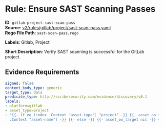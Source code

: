 # Rule: Ensure SAST Scanning Passes

**ID**: `gitlab-project-sast-scan-pass`  
**Source**: [v2/rules/gitlab/project/sast-scan-pass.yaml](scribe-public/sample-policies.git/v2/rules/gitlab/project/sast-scan-pass.yaml)  
**Rego File Path**: `sast-scan-pass.rego`  

**Labels**: Gitlab, Project

**Short Description**: Verify SAST scanning is successful for the GitLab project.

## Evidence Requirements

```yaml
signed: false
content_body_type: generic
target_type: data
predicate_type: http://scribesecurity.com/evidence/discovery/v0.1
labels:
- platform=gitlab
- asset_type=project
- '{{- if eq (index .Context "asset-type") "project" -}} {{- asset_on_target (index
  .Context "asset-name") -}} {{- else -}} {{- asset_on_target nil -}} {{- end -}}'
```
